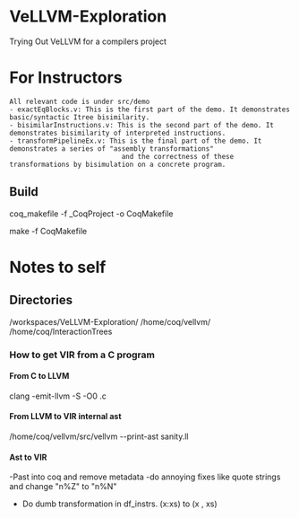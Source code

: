 # VeLLVM-Exploration
Trying Out VeLLVM for a compilers project

# For Instructors
    All relevant code is under src/demo
    - exactEqBlocks.v: This is the first part of the demo. It demonstrates basic/syntactic Itree bisimilarity.
    - bisimilarInstructions.v: This is the second part of the demo. It demonstrates bisimilarity of interpreted instructions.
    - transformPipelineEx.v: This is the final part of the demo. It demonstrates a series of "assembly transformations" 
                                and the correctness of these transformations by bisimulation on a concrete program.

## Build
coq_makefile -f _CoqProject -o CoqMakefile

make -f CoqMakefile

# Notes to self
## Directories
/workspaces/VeLLVM-Exploration/
/home/coq/vellvm/
/home/coq/InteractionTrees

### How to get VIR from a C program

#### From C to LLVM
clang -emit-llvm -S -O0 <filename>.c

#### From LLVM to VIR internal ast
/home/coq/vellvm/src/vellvm --print-ast sanity.ll

#### Ast to VIR 
-Past into coq and remove metadata
-do annoying fixes like quote strings and change "n%Z" to "n%N"
- Do dumb transformation in df_instrs. (x:xs) to (x , xs)